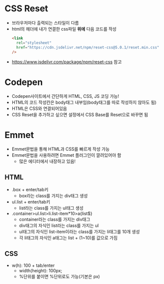 # CSS Reset

- 브라우저마다 출력되는 스타일이 다름
- html의 헤더에 내가 연결한 css파일 **위에** 다음 코드를 작성
  ```html
  <link
    rel="stylesheet"
    href="https://cdn.jsdelivr.net/npm/reset-css@5.0.1/reset.min.css"
  />
  ```
- https://www.jsdelivr.com/package/npm/reset-css 참고

# Codepen

- Codepen사이트에서 간단하게 HTML, CSS, JS 코딩 가능!
- HTML의 코드 작성칸은 body태그 내부임(body태그를 따로 작성하지 않아도 됨)
- HTML은 CSS와 연결되어있음
- CSS Reset을 추가하고 싶으면 설정에서 CSS Base를 Reset으로 바꾸면 됨

# Emmet

- Emmet문법을 통해 HTML과 CSS를 빠르게 작성 가능
- Emmet문법을 사용하려면 Emmet 플러그인이 깔려있어야 함
  - 많은 에디터에서 내장하고 있음!

## HTML

- .box + enter/tab키
  - box라는 class를 가지는 div태그 생성
- ul.list + enter/tab키
  - list라는 class를 가지는 ul태그 생성
- .container>ul.list>li.list-item\*10>a{list$}
  - container라는 class를 가지는 div태그
  - div태그의 자식인 list라는 class를 가지는 ul
  - ul태그의 자식인 list-item이라는 class를 가지는 li태그를 10개 생성
  - 각 li태그의 자식인 a태그는 list + (1~10)를 값으로 가짐

## CSS

- w(h): 100 + tab/enter
  - width(height): 100px;
  - %단위를 붙이면 %단위로도 가능(기본은 px)
